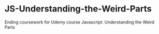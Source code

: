 # JS-Understanding-the-Weird-Parts
Ending coursework for Udemy course Javascript: Understanding the Weird Parts
